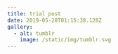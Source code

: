```yaml
---
title: trial post
date: 2019-05-28T01:15:38.128Z
gallery:
  - alt: tumblr
    image: /static/img/tumblr.svg
---
```


